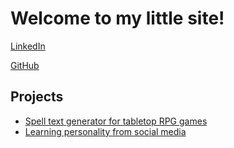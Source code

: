 # Welcome to my little site!

[LinkedIn](https://www.linkedin.com/in/dallinclayton)

[GitHub](https://github.com/MangoMoe)

## Projects
* [Spell text generator for tabletop RPG games](https://colab.research.google.com/drive/1oJ3ME3o4phOEojVfC5ww6U33CukYLKsh?usp=sharing)
* [Learning personality from social media](https://github.com/MangoMoe/learn_personality_from_social_media)
